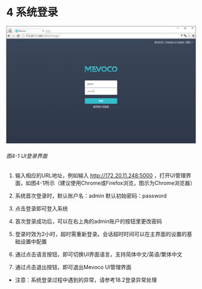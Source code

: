 # 4 系统登录

![png](../images/4-1.png "图4-1 UI登录界面")
###### 图4-1 UI登录界面

1. 输入相应的URL地址，例如输入 http://172.20.11.248:5000 ，打开UI管理界面，如图4-1所示（建议使用Chrome或Firefox浏览，图示为Chrome浏览器）

2. 系统首次登录时，默认账户名：admin 默认初始密码：password

3. 点击登录即可登入系统

4. 首次登录成功后，可以在右上角的admin账户的按钮里更改密码

5. 登录时效为2小时，超时需重新登录。会话超时时间可以在主界面的设置的基础设置中配置

6. 通过点击语言按钮，即可切换UI界面语言，支持简体中文/英语/繁体中文

7. 通过点击退出按钮，即可退出Mevoco UI管理界面

* 注意：系统登录过程中遇到的异常，请参考18.2登录异常处理
